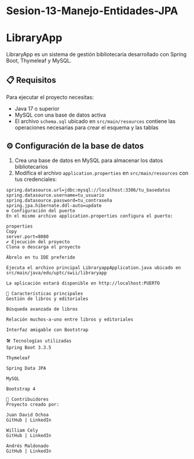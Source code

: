 # Sesion-13-Manejo-Entidades-JPA

# LibraryApp

LibraryApp es un sistema de gestión bibliotecaria desarrollado con Spring Boot, Thymeleaf y MySQL.

## 📋 Requisitos

Para ejecutar el proyecto necesitas:

- Java 17 o superior
- MySQL con una base de datos activa
- El archivo `schema.sql` ubicado en `src/main/resources` contiene las operaciones necesarias para crear el esquema y las tablas

## ⚙️ Configuración de la base de datos

1. Crea una base de datos en MySQL para almacenar los datos bibliotecarios
2. Modifica el archivo `application.properties` en `src/main/resources` con tus credenciales:

```properties
spring.datasource.url=jdbc:mysql://localhost:3306/tu_basedatos
spring.datasource.username=tu_usuario
spring.datasource.password=tu_contraseña
spring.jpa.hibernate.ddl-auto=update
⚙️ Configuración del puerto
En el mismo archivo application.properties configura el puerto:

properties
Copy
server.port=8080
✔️ Ejecución del proyecto
Clona o descarga el proyecto

Ábrelo en tu IDE preferido

Ejecuta el archivo principal LibraryappApplication.java ubicado en src/main/java/edu/uptc/swii/libraryapp

La aplicación estará disponible en http://localhost:PUERTO

🚀 Características principales
Gestión de libros y editoriales

Búsqueda avanzada de libros

Relación muchos-a-uno entre libros y editoriales

Interfaz amigable con Bootstrap

🛠️ Tecnologías utilizadas
Spring Boot 3.3.5

Thymeleaf

Spring Data JPA

MySQL

Bootstrap 4

🤝 Contribuidores
Proyecto creado por:

Juan David Ochoa
GitHub | LinkedIn

William Cely
GitHub | LinkedIn

Andrés Maldonado
GitHub | LinkedIn
